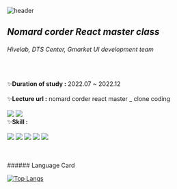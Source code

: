 ![header](https://capsule-render.vercel.app/api?type=waving&color=7fc7d8&height=250&section=header&text=React%20study%202022&fontSize=45&fontColor=fff&fontAlign=75)

## _Nomard corder React master class_

###### Hivelab, DTS Center, Gmarket UI development team

<br/>
<p>
✨<b>Duration of study :</b> 2022.07 ~ 2022.12<br/><br/>
✨<b>Lecture url :</b> nomard corder react master _ clone coding<br/><br/>
  <a href="https://nomadcoders.co/react-for-beginners/lobby" target="_blank"><img src="https://img.shields.io/badge/React-movie_app-fff?style=for-the-v=badge&logo=React&logoColor=fff"/></a> <a href="https://nomadcoders.co/react-masterclass/lobby" target="_blank"><img src="https://img.shields.io/badge/React-master_class-fff?style=for-the-v=badge&logo=React&logoColor=fff"/></a><br/>
✨<b>Skill :</b><br/><br/>
<img src="https://img.shields.io/badge/React-61DAFB?style=flat-square&logo=React&logoColor=black"/> <img src="https://img.shields.io/badge/TypeScript-3178C6?style=flat-square&logo=TypeScript&logoColor=white"/> <img src="https://img.shields.io/badge/JavaScript-F7DF1E?style=flat-square&logo=JavaScript&logoColor=black"/> <img src="https://img.shields.io/badge/styled_components-DB7093?style=flat-square&logo=styled-components&logoColor=white"/> <img src="https://img.shields.io/badge/CSS-1572B6?style=flat-square&logo=CSS3&logoColor=white"/>
</p>

<br/>
<br/>
###### Language Card<br/>

[![Top Langs](https://github-readme-stats.vercel.app/api/top-langs/?username=JEEHYUNKEEM&layout=compact)](https://github.com/JEEHYUNKEEM/github-readme-stats)
